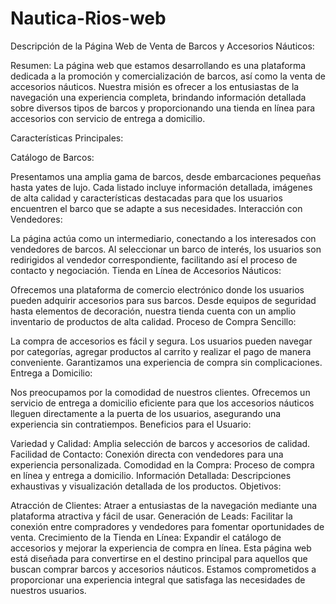 # Nautica-Rios-web
Descripción de la Página Web de Venta de Barcos y Accesorios Náuticos:

Resumen:
La página web que estamos desarrollando es una plataforma dedicada a la promoción y comercialización de barcos, así como la venta de accesorios náuticos. Nuestra misión es ofrecer a los entusiastas de la navegación una experiencia completa, brindando información detallada sobre diversos tipos de barcos y proporcionando una tienda en línea para accesorios con servicio de entrega a domicilio.

Características Principales:

Catálogo de Barcos:

Presentamos una amplia gama de barcos, desde embarcaciones pequeñas hasta yates de lujo. Cada listado incluye información detallada, imágenes de alta calidad y características destacadas para que los usuarios encuentren el barco que se adapte a sus necesidades.
Interacción con Vendedores:

La página actúa como un intermediario, conectando a los interesados con vendedores de barcos. Al seleccionar un barco de interés, los usuarios son redirigidos al vendedor correspondiente, facilitando así el proceso de contacto y negociación.
Tienda en Línea de Accesorios Náuticos:

Ofrecemos una plataforma de comercio electrónico donde los usuarios pueden adquirir accesorios para sus barcos. Desde equipos de seguridad hasta elementos de decoración, nuestra tienda cuenta con un amplio inventario de productos de alta calidad.
Proceso de Compra Sencillo:

La compra de accesorios es fácil y segura. Los usuarios pueden navegar por categorías, agregar productos al carrito y realizar el pago de manera conveniente. Garantizamos una experiencia de compra sin complicaciones.
Entrega a Domicilio:

Nos preocupamos por la comodidad de nuestros clientes. Ofrecemos un servicio de entrega a domicilio eficiente para que los accesorios náuticos lleguen directamente a la puerta de los usuarios, asegurando una experiencia sin contratiempos.
Beneficios para el Usuario:

Variedad y Calidad: Amplia selección de barcos y accesorios de calidad.
Facilidad de Contacto: Conexión directa con vendedores para una experiencia personalizada.
Comodidad en la Compra: Proceso de compra en línea y entrega a domicilio.
Información Detallada: Descripciones exhaustivas y visualización detallada de los productos.
Objetivos:

Atracción de Clientes: Atraer a entusiastas de la navegación mediante una plataforma atractiva y fácil de usar.
Generación de Leads: Facilitar la conexión entre compradores y vendedores para fomentar oportunidades de venta.
Crecimiento de la Tienda en Línea: Expandir el catálogo de accesorios y mejorar la experiencia de compra en línea.
Esta página web está diseñada para convertirse en el destino principal para aquellos que buscan comprar barcos y accesorios náuticos. Estamos comprometidos a proporcionar una experiencia integral que satisfaga las necesidades de nuestros usuarios.


